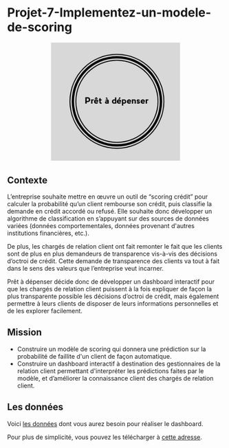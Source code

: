 <p align="center"><h1>Projet-7-Implementez-un-modele-de-scoring</h1></p>

<p align="center">
  <img src="https://github.com/mohamedtrabis/Projet-7-Implementez-un-modele-de-scoring/blob/main/Image/depenser.png" width="300" title="hover text">
</p>

## Contexte

L’entreprise souhaite mettre en œuvre un outil de “scoring crédit” pour calculer la probabilité qu’un client rembourse son crédit, puis classifie la demande en crédit accordé ou refusé. Elle souhaite donc développer un algorithme de classification en s’appuyant sur des sources de données variées (données comportementales, données provenant d'autres institutions financières, etc.).

De plus, les chargés de relation client ont fait remonter le fait que les clients sont de plus en plus demandeurs de transparence vis-à-vis des décisions d’octroi de crédit. Cette demande de transparence des clients va tout à fait dans le sens des valeurs que l’entreprise veut incarner.

Prêt à dépenser décide donc de développer un dashboard interactif pour que les chargés de relation client puissent à la fois expliquer de façon la plus transparente possible les décisions d’octroi de crédit, mais également permettre à leurs clients de disposer de leurs informations personnelles et de les explorer facilement. 

## Mission

- Construire un modèle de scoring qui donnera une prédiction sur la probabilité de faillite d'un client de façon automatique.
- Construire un dashboard interactif à destination des gestionnaires de la relation client permettant d'interpréter les prédictions faites par le modèle, et d’améliorer la connaissance client des chargés de relation client.

## Les données
<p>Voici <a href="https://www.kaggle.com/c/home-credit-default-risk/data">les données</a> dont vous aurez besoin pour réaliser le dashboard. </p>
</p>Pour plus de simplicité, vous pouvez les télécharger à <a href="https://s3-eu-west-1.amazonaws.com/static.oc-static.com/prod/courses/files/Parcours_data_scientist/Projet+-+Impl%C3%A9menter+un+mod%C3%A8le+de+scoring/Projet+Mise+en+prod+-+home-credit-default-risk.zip">cette adresse</a>.</p>

